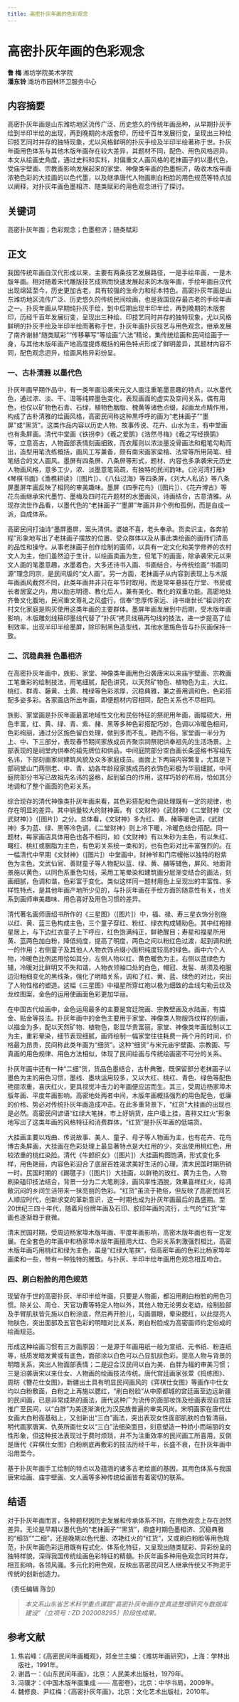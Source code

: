 ```yaml
---
title: 高密扑灰年画的色彩观念
---
```

# 高密扑灰年画的色彩观念

**鲁 梅** 潍坊学院美术学院  
**潘东铃** 潍坊市园林环卫服务中心

## 内容摘要

高密扑灰年画是山东潍坊地区流传广泛、历史悠久的传统年画品种，从早期扑灰手绘到半印半绘的出现，再到晚期的木版套印，历经千百年发展衍变，呈现出三种绘印技艺同时并存的独特现象，尤以风格鲜明的扑灰手绘及半印半绘著称于世。扑灰年画用色体系与其他木版年画存在较大差异，其题材不同，配色、用色风格迥异。本文从绘画史角度，通过史料和实料，对偏重文人画风格的老抹画子的以墨代色，受庙宇壁画、宗教画影响发展起来的家堂、神像类年画的色墨相济，吸收木版年画浓艳色彩的大挂画的以色代墨，以及继承唐代人物画刷白粉脸的用色规范等特点加以阐释，对扑灰年画色墨相济、随类赋彩的用色观念进行了探讨。

## 关键词

高密扑灰年画；色彩观念；色墨相济；随类赋彩

## 正文

我国传统年画自汉代形成以来，主要有两条技艺发展路径，一是手绘年画，一是木版年画。相对随着宋代雕版技艺成熟而快速发展起来的木版年画，手绘年画自汉代出现绵延至今，历史更加古老，具有较强的生命力和标本特色。高密扑灰年画是山东潍坊地区流传广泛、历史悠久的传统民间绘画，也是我国现存最古老的手绘年画之一。扑灰年画从早期纯扑灰手绘，到中后期出现半印半绘，再到晚期的木版套印，历经千百年发展衍变，呈现出三种绘、印技艺同时并存的独特现象，尤以风格鲜明的扑灰手绘及半印半绘而著称于世，扑灰年画扑灰技艺与用色观念，继承发展了南齐谢赫“随类赋彩”“传移摹写”等绘画“六法”精论，集传统绘画和民间绘画于一身，与其他木版年画产地高度提炼概括的用色特点形成了鲜明差异，其题材内容不同，配色观念迥异，绘画风格异彩纷呈。

### 一、古朴清雅 以墨代色

扑灰年画早期作品中，有一类年画沿袭宋元文人画注重笔墨意趣的特点，以水墨代色，通过浓、淡、干、湿等纯粹墨色变化，表现画面的虚实及空间关系，偶有用色，也仅以矿物色石青、石绿，植物色胭脂、槐黄等诸色点缀，起画龙点睛作用，构成了古朴清雅的绘画风格，高密民间称这种黑呼呼的画为“老抹画子”“墨屏”或“黑货”。这类作品内容以历史人物、故事传说、花卉、山水为主，有中堂画也有条屏画。清代中堂画《铁拐李》《羲之爱鹅》《浩然寻梅》《羲之写经换鹅》等，立意高古，人物面部表情刻画细致，而衣履则以浓淡墨没骨画法和粗笔勾勒而出，造型用笔洗练概括，画风工写兼备，颇有南宋画家梁楷、法常等所用简笔、细笔结合的文人画风。墨屏有四条屏、八条屏等形式，题材、内容也多承袭宋元历史人物画风格，意多工少，浓、淡墨意笔简疏，有独特的民间韵味。《汾河湾打雁》《琴棋书画》《渔樵耕读》（[图片]）、《八仙过海》等四条屏，《刘大人私访》等八条屏墨屏年画反映了相同的审美趣味。墨屏《四季花鸟》（[图片]）、《花卉博古》等花鸟画继承宋代墨竹、墨梅及四时花卉题材的水墨画风，诗画结合，古意清雅。从现存流世作品看，以墨代色的“老抹画子”“墨屏”年画并非个例和孤例，而是自成一派，自成体系。

高密民间打油诗“墨屏墨屏，案头清供。婆娘不喜，老头奉承。货卖识主，各奔前程”形象地写出了老抹画子摆放的位置、受众群体以及从事此类绘画的画师们清高的品性和操守。从事老抹画子创作绘制的画师，以具有一定文化和美学修养的农村文人为主，他们虽然迫于生计，以绘画卖画为生，但笔下的画面，除承袭宋元以来文人画的笔墨意趣，水墨着色，大多还诗书入画、书画结合，与传统绘画“书画同源”理念同宗，是民间版的“文人画”。另一方面，老抹画子从内容到表现上与木版年画画风截然不同，此类年画并非只在年节时取用，而是常年悬挂在厅堂、书房或长者居室之内，用以励志明德、教化后人，兼有美化、教化的双重功能。高密地处齐鲁文化腹地，民间重文尊礼之风盛行，信奉“忠厚传家远、诗书继世长”祖训的农村文化家庭是购买使用这类年画的主要群体。墨屏年画发展到中后期，受木版年画影响，木版雕刻线稿印墨线代替了“扑灰”拷贝线稿再勾线的技法，进一步提高了绘制效率，出现半印半绘墨屏，除印制黑色造型线，其他水墨施色皆与扑灰画保持一致。

### 二、沉稳典雅 色墨相济

在高密扑灰年画中，族影、家堂、神像类年画用色沿袭唐宋以来庙宇壁画、宗教画工笔重彩的绘制技法，用笔细腻，配色讲究，以天然矿物色、植物色为主，大红、桃红、群青、藤黄、土黄、槐绿等色彩浓厚，沉稳典雅，兼之善用调和色，色彩搭配多姿多彩。各家画店所出年画，即便题材内容相同，配色关系也不尽相同。

族影、家堂画是扑灰年画最富地域性文化和民俗特征的祭祀用年画，画幅硕大，用色丰富，红、黄、绿、青、紫、赭、黑等多种色彩搭配巧妙，色调以冷暖色相间，色彩绚丽，通过分区施色留白处理，做到多而不乱，艳而不俗。家堂画一半分为上、中、下三部分，表现春节期间家族成员齐聚宗祠祭祀供奉祖先的生活场景。上部表现的是祠堂内供奉的祖先牌位和供品，中间庭院部分空白画长条竖格书写祖先名讳，下部刻画家祠建筑风貌及众多家庭成员。画面上下两端内容繁复，尤其是下部祠堂山门两侧老、中、青、幼各年龄段家族成员的衣饰色彩极为华丽细腻，中间庭院部分书写已故祖先名讳的竖格，起到留白的作用，这样巧妙的布局，恰如其分地调和了整个画面的色彩关系。

综合现存的清代神像类扑灰年画来看，其色彩搭配和色调处理既有一定的规律，也存在明显的差异。其中销量较大的财神画，有《文财神》《武财神》《二堂财神（文武财神）》（[图片]）之分。总体看，《文财神》多为红、黄、赭等暖色调，《武财神》多为蓝、绿、黑等冷色调，《二堂财神》则上冷下暖，冷暖色结合搭配。同一题材，每家画店具体用色也各不相同，如《文财神》有以朱砂为主色，有以朱红、曙红、桃红或胭脂为主色，有色彩关系统一柔和的，也有色彩对比丰富强烈的。在一幅清代中早期《文财神》（[图片]）中堂画中，财神爷和门帘幔帐以独特的粉紫色为主色，文武仙官、善财童子等人物配以蓝、绿、黄、赭等辅色，屏风、地面背景施以黄色，以同色系重色勾线，采用工笔晕染和建筑画分层渐变结合的画法，刻画细腻，色调和谐，色彩富于变化。类似这样同一题材用色上呈现出的丰富性、多样性特点，是其他年画产地所少见的，与扑灰年画在手绘方面的随意性有关，也关系到画师审美趣味、用色喜好及用色习惯的差异。

清代著名画师唐绍书所作的《三星图》（[图片]）中，福、禄、寿三星衣饰分别施以红、黄、蓝三色构成主色，三个童子穿红、粉红、绿衣构成辅助色。其中红袍禄星居上，与下边红衣童子上下呼应，红色饱满纯正，鲜艳醒目；寿星和福星所用黄、蓝两色加白粉，降低纯度，提高了明度，两色之间以粉红色过渡，起到调和统一的作用；右侧童子及其他人人物衣饰点缀小面积纯度较高的绿色。画中六个人物，冷暖色比例运用恰如其分，左侧人物以红、黄色暖色为主，右侧以蓝绿色为辅，冷暖对比鲜明又不失和谐，人物衣领袖口处的白色，帽冠、发髻、胡须及袍服边沿粗细变化的黑线条，强化了明暗关系，调和了红、黄、蓝、绿色的对比，突出了人物性格的塑造。这幅《三星图》中福星所穿红袍以极为细致的金线勾勒云纹及龙纹图案，金色的运用使画面色彩更加华丽。

在中国古代绘画中，金色运用最多的主要是宫廷院画、宗教壁画及水陆画，有描金、贴金等技法。扑灰年画中的金色主要用于家堂、神像类人物服饰纹样的刻画，以描金为多，配以天然矿物、植物色，彰显华贵富丽。家堂、神像类年画绘制以工为主，重彩晕染，细节表现细腻，画师绘制一幅家堂往往耗费一两个月的时间，价格最为昂贵，民间称此类年画为“细货”。这种“细货”与宋元庙宇壁画、宗教画、写真画的用色规律、用色方法相似，体现了民间绘画与传统绘画密不可分的关系。

扑灰年画中还有一种“二细”货，货品色墨结合，古朴典雅，既保留部分老抹画子以墨色为主的用色习惯，墨线、墨块运用较多，又以大红、桃红、青色、绿色等配色艳丽浓重，喜庆红火，更具视觉冲击力的年画便应运而生。其三，受周边杨家埠木版年画、平度年画影响。高密地处两者中间，木版年画概括强烈的用色配色，低廉的价格、势必对传统扑灰年画造成冲击。在此多重背景下，“红货”大挂画的出现也是必然。高密民间谚语“红绿大笔抹，市上好销货，庄户墙上挂，喜祥又红火”形象地写出了这类年画的风格特征和消费群体，“红货”是扑灰年画的低端货。

大挂画主要以戏曲、传说故事、美人、童子、母子等人物画为主，也有花卉、花鸟博古条屏画，大挂画在色彩处理上最显著特点是大红用的少，突出使用桃红色，用较浓重的桃红染脸。清代《牛郎织女》（[图片]）大挂画构图饱满，形式变化多样，用色艳丽，内容色彩迎合了底层百姓渴求美好生活的心理，清末民国时期热销一时。民国时期的《踢毽子》（[图片]）大挂画，以鲜艳的玫红、黄为主色，人物刷染磕印技法结合，背景一分为二大笔刷涂，画风率性洒脱，效果喜祥红火，给凋敝沉闷的乡间生活带来一抹亮丽的色彩。“红货”虽流于艳俗，但反映了高密民间艺人顺应时代，创新求变的革新意识，这一时期也成为扑灰年画最后的昌盛期。至20世纪三四十年代，随着月份牌年画及石印、胶印年画的流行，土气的“红货”年画也逐渐趋于衰微。

清末民国时期，受周边杨家埠木版年画、平度年画影响，高密木版年画也有一定发展。在全套色的年画中和杨家埠木版年画擅用大红、色彩关系刺激强烈相比，高密木版年画巧用桃红和绿为主色，虽是“红绿大笔抹”，但高密年画的色彩比杨家埠年画柔和一些，带有一种独特的雅致。与扑灰、半印半绘年画用色观念相互吻合。

### 四、刷白粉脸的用色规范

现留存于世的高密扑灰、半印半绘年画，只要是人物画，都沿用刷白粉脸的用色习惯。除关公、周仓、天官功曹等特定人物以外，其他人物无论男女老幼，绘制脸部及手臂肌肤皆先施以白粉涂底，然后再开脸儿，勾画眉眼，晕染腮红，以此提亮人物肤色，突出面部及五官色彩的明暗对比关系，刷白粉脸成为高密画师约定俗成的绘画规范。

形成这种绘画习惯有三方面原因：一是源于年画用纸一般为宣纸、元书纸、粉连纸等，纸质发暗发黄或有底色，面部涂以白色可以凸显肌肤色彩，提高人物与背景的明暗关系，突出人物面部表情；二是迎合汉民间以白为美、白胖为福的审美习惯；三是沿袭唐宋以来仕女、人物画的绘画技法传统。唐代宫廷画家张萱《捣练图》、周昉《簪花仕女图》，新疆出土具有明显民间画风的《弈棋仕女图》等画作中仕女均以白粉敷面，白粉之上再施以腮红，“刷白粉脸”从中原都城的宫廷画至边远新疆的民间画，已是非常成熟的画法，唐代这种广为流传的面部妆饰及绘画表现自宫廷推广至民间，以“白胖”为美逐渐演化为汉民族普遍的审美风尚。宋明画家在唐代仕女画大白粉面基础上，又创新出“三白”画法，突出表现女性面部肌肤的白皙清丽。明代画家唐寅、仇英所画仕女以“三白”法细染面目，刻意塑造一种娇小而端丽的女性形象，但这种技法表现过于费时烦琐，并不为注重效率的民间画工所喜用，反倒是唐代《弈棋仕女图》白粉刷底再敷彩的技法历经千年，长盛不衰，在扑灰年画中沿用至今。

基于扑灰年画手工绘制的特点以及蕴涵的诸多古老绘画的基因，其用色体系与我国唐宋绘画、庙宇壁画、文人画等多种传统绘画皆有着密切的联系。

## 结语

对于扑灰年画而言，各种题材因历史发展和传承体系不同，在用色观念上存在迥然差异。无论是早期以墨代色的“老抹画子”“黑货”，鼎盛时期色墨相济、沉稳典雅的“细货”“二细”，还是晚期以色代墨、浓艳红火的“红货”，又或刷白粉脸等用色规范，扑灰年画色彩运用既有程式化、体系化特征，又呈现出随类赋彩、异彩纷呈的独特样貌，深得我国传统绘画色彩特征的精髓。扑灰年画多种用色观念同时并存，相互影响，各领风骚。多元化的用色观，反映出高密民间艺人继承传统又不拘泥于传统的创新创造力。

（责任编辑 陈剑）

> *本文系山东省艺术科学重点课题“高密扑灰年画存世真迹整理研究与数据库建设”（立项号：ZD 202008295）阶段性成果。*

## 参考文献

1. 焦岩峰：《高密民间年画概观》，郑金兰主编：《潍坊年画研究》，上海：学林出版社，1991年。  
2. 谢昌一：《山东民间年画》，北京：人民美术出版社，1979年。  
3. 冯骥才：《中国木版年画集成 —— 高密卷》，北京：中华书局，2009年。  
4. 魏修良、尹红梅：《高密扑灰年画》，北京：文化艺术出版社，2010年。